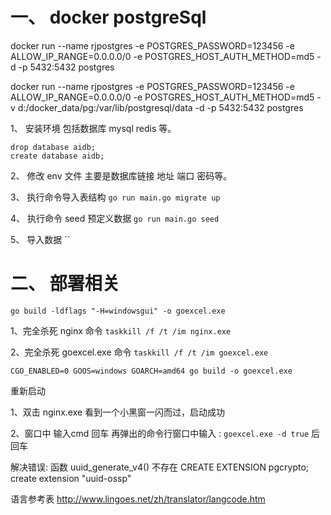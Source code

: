 # 一、 docker postgreSql 
docker run --name rjpostgres -e POSTGRES_PASSWORD=123456  -e ALLOW_IP_RANGE=0.0.0.0/0 -e POSTGRES_HOST_AUTH_METHOD=md5 -d -p 5432:5432 postgres

docker run --name rjpostgres -e POSTGRES_PASSWORD=123456  -e ALLOW_IP_RANGE=0.0.0.0/0 -e POSTGRES_HOST_AUTH_METHOD=md5 -v d:/docker_data/pg:/var/lib/postgresql/data -d -p 5432:5432 postgres



1、 安装环境
    包括数据库 mysql redis 等。

    drop database aidb;
    create database aidb;

2、 修改 env 文件
    主要是数据库链接 地址 端口 密码等。

3、 执行命令导入表结构
    `go run main.go migrate up`

4、 执行命令 seed 预定义数据
    `go run main.go seed`

5、 导入数据
    ``

# 二、 部署相关
`go build -ldflags "-H=windowsgui" -o goexcel.exe`

1、完全杀死 nginx 命令 
`taskkill /f /t /im nginx.exe`

2、完全杀死 goexcel.exe 命令
`taskkill /f /t /im goexcel.exe`

`CGO_ENABLED=0 GOOS=windows GOARCH=amd64 go build -o goexcel.exe`


重新启动

1、双击 nginx.exe 看到一个小黑窗一闪而过，启动成功

2、窗口中 输入cmd 回车 
再弹出的命令行窗口中输入 : 
`goexcel.exe -d true`
 后回车



解决错误: 函数 uuid_generate_v4() 不存在
CREATE EXTENSION pgcrypto;
create extension "uuid-ossp"

语言参考表
http://www.lingoes.net/zh/translator/langcode.htm

